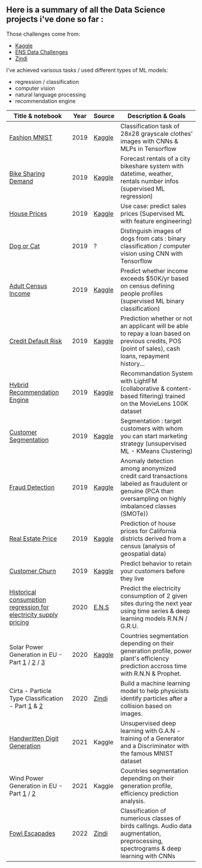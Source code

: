 Here is a summary of all the Data Science projects i've done so far :
---

Those challenges come from:
- [Kaggle](https://www.kaggle.com)
- [ENS Data Challenges](https://challengedata.ens.fr)
- [Zindi](https://zindi.africa/)

I've achieved varisous tasks / used different types of ML models:
- regression / classification
- computer vision
- natural language processing
- recommendation engine


| Title & notebook | Year | Source | Description & Goals  | 
| --- | --- | --- | --- |
| [Fashion MNIST](https://github.com/obrunet/Kaggle_kernels/blob/master/Fashion%20MNIST/Kaggle/fashion_mnist.ipynb) | 2019 | [Kaggle](https://www.kaggle.com/obrunet/fashion-mnist) | Classification task of 28x28 grayscale clothes' images with CNNs & MLPs in Tensorflow |
| [Bike Sharing Demand](https://github.com/obrunet/Kaggle_kernels/blob/master/Bike-Sharing-Demand/Kaggle/Bike_sharing.ipynb) | 2019 | [Kaggle](https://www.kaggle.com/obrunet/bike-sharing-demand) | Forecast rentals of a city bikeshare system with datetime, weather, rentals number infos (supervised ML regression)
| [House Prices](https://github.com/obrunet/Kaggle_kernels/blob/master/House-prices/kaggle/house_prices.ipynb) | 2019 | [Kaggle](https://www.kaggle.com/obrunet/house-prices) | Use case: predict sales prices (Supervised ML with feature engineering)
| [Dog or Cat](https://github.com/obrunet/Kaggle_kernels/blob/master/Dogs-vs-Cats/Kaggle/dogs_vs_cats.ipynb) | 2019 | ? | Distinguish images of dogs from cats : binary classification / computer vision using CNN with Tensorflow 
| [Adult Census Income](https://github.com/obrunet/Kaggle_kernels/blob/master/Adult%20Census%20Income/Adult%20Census%20Income.ipynb) | 2019 | [Kaggle](https://www.kaggle.com/obrunet/adult-census-income) | Predict whether income exceeds $50K/yr based on census defining people profiles (supervised ML binary classification)
| [Credit Default Risk](https://github.com/obrunet/Kaggle_kernels/blob/master/Home-Credit/Kaggle/Home_credit_default_risk.ipynb) | 2019 | [Kaggle](https://www.kaggle.com/obrunet/home-credit-default-risk) | Prediction whether or not an applicant will be able to repay a loan based on previous credits, POS (point of sales), cash loans, repayment history...
| [Hybrid Recommendation Engine](https://github.com/obrunet/Kaggle_kernels/blob/master/recommendation/Kaggle/Hybrid_Recommendation_Engine.ipynb) | 2019 | [Kaggle](https://www.kaggle.com/obrunet/recommandation-system)  | Recommandation System with LightFM (collaborative & content-based filtering) trained on the MovieLens 100K dataset
| [Customer Segmentation](https://github.com/obrunet/Kaggle_kernels/blob/master/Fraud%20Detection/Fraud-Detection.ipynb) | 2019 | [Kaggle](https://www.kaggle.com/obrunet/customer-segmentation-k-means-analysis) | Segmentation : target customers with whom you can start marketing strategy (unsupervised ML - KMeans Clustering)
| [Fraud Detection](https://github.com/obrunet/Kaggle_kernels/blob/master/Customer%20Segmentation%20-%20K-Means%20Analysis/k_means.ipynb) | 2019 | [Kaggle](https://www.kaggle.com/obrunet/credit-card-fraud-detection) | Anomaly detection among anonymized credit card transactions labeled as fraudulent or genuine (PCA than oversampling on highly imbalanced classes (SMOTe))
| [Real Estate Price](https://github.com/obrunet/Kaggle_kernels/blob/master/Real-Estate-Price/California%20Housing%20Prices.ipynb) | 2019 | [Kaggle](https://www.kaggle.com/obrunet/california-housing-prices) | Prediction of house prices for California districts derived from a census (analysis of geospatial data)
| [Customer Churn](https://github.com/obrunet/Kaggle_kernels/blob/master/Customer-Churn/01-Customer-churn_completed.ipynb) | 2019 | [Kaggle](https://www.kaggle.com/obrunet/customer-churn) | Predict behavior to retain your customers before they live
| [Historical consumption regression for electricity supply pricing](https://github.com/obrunet/E.N.S_Data_Challenges/blob/master/Historical-consumption-regression-for-electricity-supply-pricing-master/README.md) | 2020 | [E.N.S](https://challengedata.ens.fr/challenges/12) | Predict the electricity consumption of 2 given sites during the next year using time series & deep learning models R.N.N / G.R.U.
| Solar Power Generation in EU - Part [1](https://github.com/obrunet/Kaggle_kernels_2020/blob/master/Solar%20power%20generation/02.POC.01_Solar_Clustering.ipynb) / [2](https://github.com/obrunet/Kaggle_kernels_2020/blob/master/Solar%20power%20generation/02.POC.02_Solar_EDA.ipynb) / [3](https://github.com/obrunet/Kaggle_kernels_2020/blob/master/Solar%20power%20generation/02.POC.03_Solar_Predictions.ipynb)  | 2020 | [Kaggle](https://www.kaggle.com/obrunet/solar-generation-forecast-part-3-3) | Countries segmentation depending on their generation profile, power plant's efficiency prediction accross time with R.N.N & Prophet.
| Cirta - Particle Type Classification - Part [1](https://obrunet.github.io/data%20science/Particles1/) & [2](https://obrunet.github.io/data%20science/Particles2/) | 2020 | [Zindi](https://zindi.africa/) | Build a machine learning model to help physicists identify particles after a collision based on images.
| [Handwritten Digit Generation](https://github.com/obrunet/Kaggle_kernels/blob/master/Digit_generator/kaggle/Digit-Generator.ipynb) | 2021 | Kaggle | Unsupervised deep learning with G.A.N - training of a Generator and a Discriminator with the famous MNIST dataset |
| Wind Power Generation in EU - Part [1](https://github.com/obrunet/My_Data_Science_Portfolio/blob/master/wind_ernergy_generation_efficiency/Wind_energy_clustering.ipynb) / [2](https://github.com/obrunet/My_Data_Science_Portfolio/blob/master/wind_ernergy_generation_efficiency/Wind_EDA.ipynb)  | 2021 | Kaggle | Countries segmentation depending on their generation profile, efficiency prediction analysis. |
| [Fowl Escapades](https://github.com/obrunet/My_Data_Science_Portfolio/blob/master/Fowl%20Escapades/__FINAL.ipynb)  | 2022 | [Zindi](https://zindi.africa/competitions/fowl-escapades) | Classification of numerious classes of birds callings. Audio data augmentation, preprocessing, spectrograms & deep learning with CNNs
